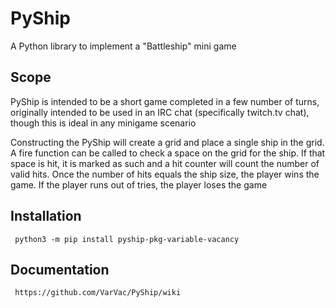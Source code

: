 # PyShip
A Python library to implement a "Battleship" mini game

## Scope
PyShip is intended to be a short game completed in a few number of turns, originally intended to be used in an IRC chat (specifically twitch.tv chat), though this is ideal in any minigame scenario

Constructing the PyShip will create a grid and place a single ship in the grid. A fire function can be called to check a space on the grid for the ship. If that space is hit, it is marked as such and a hit counter will count the number of valid hits. Once the number of hits equals the ship size, the player wins the game. If the player runs out of tries, the player loses the game

## Installation

     python3 -m pip install pyship-pkg-variable-vacancy

## Documentation

     https://github.com/VarVac/PyShip/wiki
